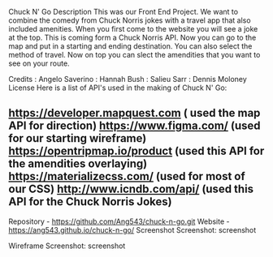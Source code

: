 Chuck N' Go
Description
This was our Front End Project. We want to combine the comedy from Chuck Norris jokes with a travel app that also included amenities. When you first come to the website you will see a joke at the top. This is coming form a Chuck Norris API. Now you can go to the map and put in a starting and ending destination. You can also select the method of travel. Now on top you can slect the amendities that you want to see on your route.

Credits
: Angelo Saverino
: Hannah Bush
: Salieu Sarr
: Dennis Moloney
License
Here is a list of API's used in the making of Chuck N' Go:

https://developer.mapquest.com ( used the map API for direction)
https://www.figma.com/ (used for our starting wireframe)
https://opentripmap.io/product (used this API for the amendities overlaying)
https://materializecss.com/ (used for most of our CSS)
http://www.icndb.com/api/ (used this API for the Chuck Norris Jokes)
---
Repository - https://github.com/Ang543/chuck-n-go.git
Website - https://ang543.github.io/chuck-n-go/
Screenshot
Screenshot: screenshot

Wireframe
Screenshot: screenshot